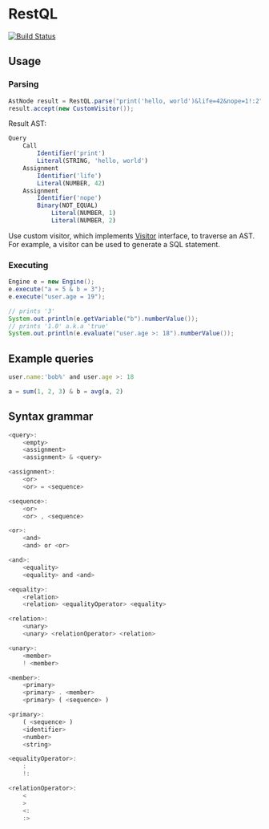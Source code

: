 # RestQL
[![Build Status](https://travis-ci.org/paidgeek/restql.svg?branch=master)](https://travis-ci.org/paidgeek/restql)

## Usage

### Parsing
```java
AstNode result = RestQL.parse("print('hello, world')&life=42&nope=1!:2");
result.accept(new CustomVisitor());
```

Result AST:
```js
Query
    Call
        Identifier('print')
        Literal(STRING, 'hello, world')
    Assignment
        Identifier('life')
        Literal(NUMBER, 42)
    Assignment
        Identifier('nope')
        Binary(NOT_EQUAL)
            Literal(NUMBER, 1)
            Literal(NUMBER, 2)
```
Use custom visitor, which implements [Visitor](https://github.com/paidgeek/restql/blob/master/src/main/java/com/moybl/restql/ast/Visitor.java) interface, to traverse an AST. For example, a visitor can be used to generate a SQL statement.

### Executing
```java
Engine e = new Engine();
e.execute("a = 5 & b = 3");
e.execute("user.age = 19");

// prints '3'
System.out.println(e.getVariable("b").numberValue());
// prints '1.0' a.k.a 'true'
System.out.println(e.evaluate("user.age >: 18").numberValue());
```

## Example queries
```js
user.name:'bob%' and user.age >: 18
```
```js
a = sum(1, 2, 3) & b = avg(a, 2)
```

## Syntax grammar

```js
<query>:
    <empty>
    <assignment>
    <assignment> & <query>

<assignment>:
    <or>
    <or> = <sequence>

<sequence>:
    <or>
    <or> , <sequence>

<or>:
    <and>
    <and> or <or>

<and>:
    <equality>
    <equality> and <and>

<equality>:
    <relation>
    <relation> <equalityOperator> <equality>

<relation>:
    <unary>
    <unary> <relationOperator> <relation>

<unary>:
    <member>
    ! <member>

<member>:
    <primary>
    <primary> . <member>
    <primary> ( <sequence> )

<primary>:
    ( <sequence> )
    <identifier>
    <number>
    <string>

<equalityOperator>:
    :
    !:

<relationOperator>:
    <
    >
    <:
    :>
```

